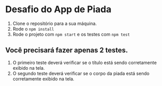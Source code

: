 # Desafio do App de Piada

1. Clone o repositório para a sua máquina. 
2. Rode o `npm install` 
3. Rode o projeto com `npm start` e os testes com `npm test`

## Você precisará fazer apenas 2 testes.
1. O primeiro teste deverá verificar se o título está sendo corretamente exibido na tela. 
2. O segundo teste deverá verificar se o corpo da piada está sendo corretamente exibido na tela. 
